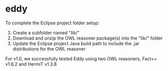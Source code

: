 # eddy

To complete the Eclipse project folder setup:

1. Create a subfolder named "lib/"
2. Download and unzip the OWL reasoner package(s) into the "lib/" folder
3. Update the Eclipse project Java build path to include the .jar distributions for the OWL reasoner

For v1.0, we successfully tested Eddy using two OWL reasoners, Fact++ v1.6.2 and HermiT v1.3.8

